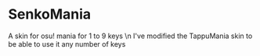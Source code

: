 # SenkoMania
A skin for osu! mania for 1 to 9 keys
\n
I've modified the TappuMania skin to be able to use it any number of keys
